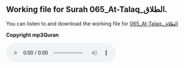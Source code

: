 
## Working file for Surah 065_At-Talaq_الطلاق.

You can listen to and download the working file for [065_At-Talaq_الطلاق](https://server13.mp3quran.net/husr/065.mp3)

**Copyright mp3Quran**

<audio controls src="https://server13.mp3quran.net/husr/065.mp3"></audio>
